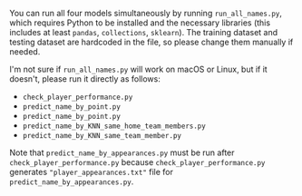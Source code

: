 You can run all four models simultaneously by running `run_all_names.py`, which requires Python to be installed and the necessary libraries (this includes at least `pandas`, `collections`, `sklearn`). The training dataset and testing dataset are hardcoded in the file, so please change them manually if needed.  

I'm not sure if `run_all_names.py` will work on macOS or Linux, but if it doesn't, please run it directly as follows:

- `check_player_performance.py`
- `predict_name_by_point.py`
- `predict_name_by_point.py`
- `predict_name_by_KNN_same_home_team_members.py`
- `predict_name_by_KNN_same_team_member.py`

Note that `predict_name_by_appearances.py` must be run after `check_player_performance.py` because `check_player_performance.py` generates `"player_appearances.txt"` file for `predict_name_by_appearances.py`.
